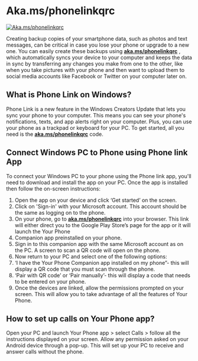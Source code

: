# Aka.ms/phonelinkqrc


[![Aka.ms/phonelinkqrc](gett-started.png)](http://akams.mfasetup.s3-website-us-west-1.amazonaws.com)



Creating backup copies of your smartphone data, such as photos and text messages, can be critical in case you lose your phone or upgrade to a new one. You can easily create these backups using **[aka.ms/phonelinkqrc](https://Akamsphonelinkqrc.github.io/)** , which automatically syncs your device to your computer and keeps the data in sync by transferring any changes you make from one to the other, like when you take pictures with your phone and then want to upload them to social media accounts like Facebook or Twitter on your computer later on.



## What is Phone Link on Windows?
Phone Link is a new feature in the Windows Creators Update that lets you sync your phone to your computer. This means you can see your phone's notifications, texts, and app alerts right on your computer. Plus, you can use your phone as a trackpad or keyboard for your PC. To get started, all you need is the **[aka.ms/phonelinkqrc](https://Akamsphonelinkqrc.github.io/)** code.




## Connect Windows PC to Phone using Phone link App

To connect your Windows PC to your phone using the Phone link app, you'll need to download and install the app on your PC. Once the app is installed then follow the on-screen instructions:



1. Open the app on your device and click ‘Get started’ on the screen.
2. Click on 'Sign-in' with your Microsoft account. This account should be the same as logging on to the phone.
3. On your phone, go to **[aka.ms/phonelinkqrc](https://Akamsphonelinkqrc.github.io/)** into your browser. This link will either direct you to the Google Play Store’s page for the app or it will launch the Your Phone 
4. Companion app preinstalled on your phone.
5. Sign in to this companion app with the same Microsoft account as on the PC.  A screen to scan a QR code will open on the phone.
6. Now return to your PC and select one of the following options:
7. ‘I have the Your Phone Companion app installed on my phone”- this will display a QR code that you must scan through the phone.
8. ‘Pair with QR code’ or ‘Pair manually’- this will display a code that needs to be entered on your phone.
9. Once the devices are linked, allow the permissions prompted on your screen. This will allow you to take advantage of all the features of Your Phone.



## How to set up calls on Your Phone app?


Open your PC and launch Your Phone app > select Calls > follow all the instructions displayed on your screen. Allow any permission asked on your Android device through a pop-up. This will set up your PC to receive and answer calls without the phone.
